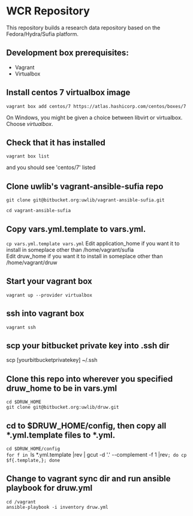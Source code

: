 # WCR Repository

This repository builds a research data repository based on the Fedora/Hydra/Sufia platform.

## Development box prerequisites:
 - Vagrant
 - Virtualbox

## Install centos 7 virtualbox image
`vagrant box add centos/7 https://atlas.hashicorp.com/centos/boxes/7`

On Windows, you might be given a choice between libvirt or virtualbox. Choose *virtualbox*.

## Check that it has installed
`vagrant box list`

and you should see 'centos/7' listed

## Clone uwlib's vagrant-ansible-sufia repo

`git clone git@bitbucket.org:uwlib/vagrant-ansible-sufia.git`

`cd vagrant-ansible-sufia`

## Copy vars.yml.template to vars.yml.

`cp vars.yml.template vars.yml`
Edit application_home if you want it to install in someplace other than /home/vagrant/sufia   
Edit druw_home if you want it to install in someplace other than /home/vagrant/druw

## Start your vagrant box
`vagrant up --provider virtualbox`

## ssh into vagrant box
`vagrant ssh`

## scp your bitbucket private key into .ssh dir
scp [yourbitbucketprivatekey] ~/.ssh

## Clone this repo into wherever you specified druw_home to be in vars.yml
`cd $DRUW_HOME`   
`git clone git@bitbucket.org:uwlib/druw.git`

## cd to $DRUW_HOME/config, then copy all *.yml.template files to *.yml.
`cd $DRUW_HOME/config`   
`for f in `ls *.yml.template |rev | gcut -d '.' --complement -f 1 |rev`; do cp $f{.template,}; done`   

## Change to vagrant sync dir and run ansible playbook for druw.yml
`cd /vagrant`   
`ansible-playbook -i inventory druw.yml`
